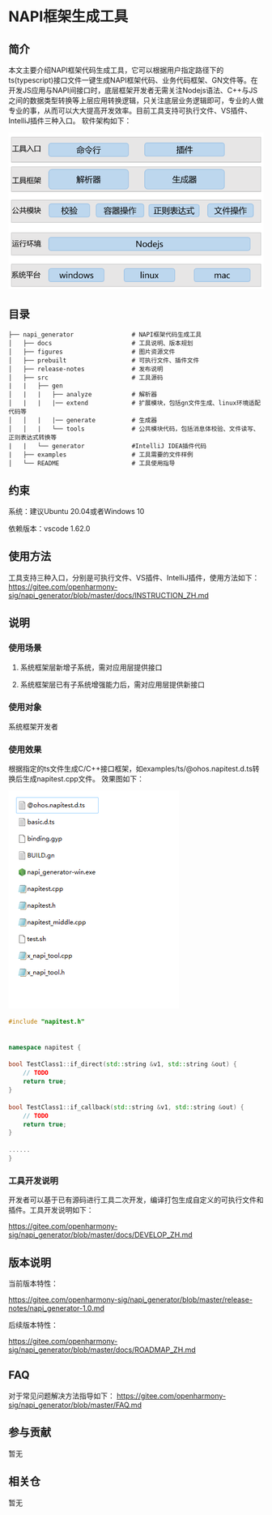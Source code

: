 # NAPI框架生成工具

## 简介
本文主要介绍NAPI框架代码生成工具，它可以根据用户指定路径下的ts(typescript)接口文件一键生成NAPI框架代码、业务代码框架、GN文件等。在开发JS应用与NAPI间接口时，底层框架开发者无需关注Nodejs语法、C++与JS之间的数据类型转换等上层应用转换逻辑，只关注底层业务逻辑即可，专业的人做专业的事，从而可以大大提高开发效率。目前工具支持可执行文件、VS插件、IntelliJ插件三种入口。
软件架构如下：

![](figures/pic-frm.png)

## 目录

```
├── napi_generator                # NAPI框架代码生成工具
│   ├── docs                      # 工具说明、版本规划
│   ├── figures                   # 图片资源文件
│   ├── prebuilt                  # 可执行文件、插件文件
│   ├── release-notes             # 发布说明
│   ├── src                       # 工具源码
|   |   ├── gen                  
│   |   |   ├── analyze           # 解析器
│   |   |   |── extend            # 扩展模块，包括gn文件生成、linux环境适配代码等
│   │   |   |── generate          # 生成器
│   │   |   └── tools             # 公共模块代码，包括消息体校验、文件读写、正则表达式转换等  
|   |   └── generator             #IntelliJ IDEA插件代码
|   ├── examples                  # 工具需要的文件样例  
│   └── README                    # 工具使用指导    

```
## 约束
系统：建议Ubuntu 20.04或者Windows 10

依赖版本：vscode 1.62.0

## 使用方法
工具支持三种入口，分别是可执行文件、VS插件、IntelliJ插件，使用方法如下：
   https://gitee.com/openharmony-sig/napi_generator/blob/master/docs/INSTRUCTION_ZH.md



## 说明
### 使用场景

1) 系统框架层新增子系统，需对应用层提供接口

2) 系统框架层已有子系统增强能力后，需对应用层提供新接口

### 使用对象
系统框架开发者

### 使用效果
根据指定的ts文件生成C/C++接口框架，如examples/ts/@ohos.napitest.d.ts转换后生成napitest.cpp文件。
效果图如下：

![](figures/pic-d-ts-transition.png)

```c++
#include "napitest.h"


namespace napitest {

bool TestClass1::if_direct(std::string &v1, std::string &out) {
    // TODO
    return true;
}

bool TestClass1::if_callback(std::string &v1, std::string &out) {
    // TODO
    return true;
}

......
}
```


### 工具开发说明

开发者可以基于已有源码进行工具二次开发，编译打包生成自定义的可执行文件和插件。工具开发说明如下：

   https://gitee.com/openharmony-sig/napi_generator/blob/master/docs/DEVELOP_ZH.md

## 版本说明
  当前版本特性： 

https://gitee.com/openharmony-sig/napi_generator/blob/master/release-notes/napi_generator-1.0.md

  后续版本特性：

https://gitee.com/openharmony-sig/napi_generator/blob/master/docs/ROADMAP_ZH.md

## FAQ
对于常见问题解决方法指导如下：
https://gitee.com/openharmony-sig/napi_generator/blob/master/FAQ.md

## 参与贡献

暂无

## 相关仓

暂无
